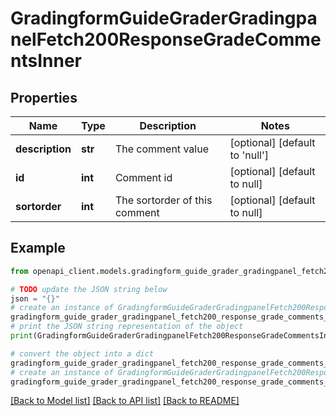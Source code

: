 # GradingformGuideGraderGradingpanelFetch200ResponseGradeCommentsInner


## Properties

Name | Type | Description | Notes
------------ | ------------- | ------------- | -------------
**description** | **str** | The comment value | [optional] [default to 'null']
**id** | **int** | Comment id | [optional] [default to null]
**sortorder** | **int** | The sortorder of this comment | [optional] [default to null]

## Example

```python
from openapi_client.models.gradingform_guide_grader_gradingpanel_fetch200_response_grade_comments_inner import GradingformGuideGraderGradingpanelFetch200ResponseGradeCommentsInner

# TODO update the JSON string below
json = "{}"
# create an instance of GradingformGuideGraderGradingpanelFetch200ResponseGradeCommentsInner from a JSON string
gradingform_guide_grader_gradingpanel_fetch200_response_grade_comments_inner_instance = GradingformGuideGraderGradingpanelFetch200ResponseGradeCommentsInner.from_json(json)
# print the JSON string representation of the object
print(GradingformGuideGraderGradingpanelFetch200ResponseGradeCommentsInner.to_json())

# convert the object into a dict
gradingform_guide_grader_gradingpanel_fetch200_response_grade_comments_inner_dict = gradingform_guide_grader_gradingpanel_fetch200_response_grade_comments_inner_instance.to_dict()
# create an instance of GradingformGuideGraderGradingpanelFetch200ResponseGradeCommentsInner from a dict
gradingform_guide_grader_gradingpanel_fetch200_response_grade_comments_inner_from_dict = GradingformGuideGraderGradingpanelFetch200ResponseGradeCommentsInner.from_dict(gradingform_guide_grader_gradingpanel_fetch200_response_grade_comments_inner_dict)
```
[[Back to Model list]](../README.md#documentation-for-models) [[Back to API list]](../README.md#documentation-for-api-endpoints) [[Back to README]](../README.md)


